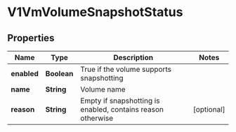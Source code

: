 # V1VmVolumeSnapshotStatus

## Properties
Name | Type | Description | Notes
------------ | ------------- | ------------- | -------------
**enabled** | **Boolean** | True if the volume supports snapshotting | 
**name** | **String** | Volume name | 
**reason** | **String** | Empty if snapshotting is enabled, contains reason otherwise |  [optional]
